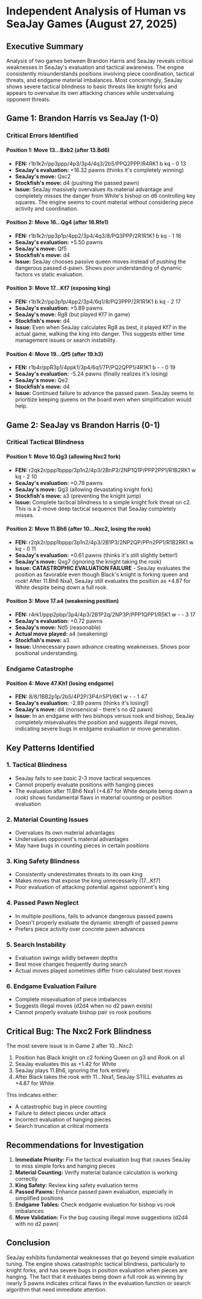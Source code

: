# Independent Analysis of Human vs SeaJay Games (August 27, 2025)

## Executive Summary

Analysis of two games between Brandon Harris and SeaJay reveals critical weaknesses in SeaJay's evaluation and tactical awareness. The engine consistently misunderstands positions involving piece coordination, tactical threats, and endgame material imbalances. Most concerningly, SeaJay shows severe tactical blindness to basic threats like knight forks and appears to overvalue its own attacking chances while undervaluing opponent threats.

## Game 1: Brandon Harris vs SeaJay (1-0)

### Critical Errors Identified

#### Position 1: Move 13...Bxb2 (after 13.Bd6)
- **FEN:** r1b1k2r/pp3ppp/4p3/3p4/4q3/2b5/PPQ2PPP/R4RK1 b kq - 0 13
- **SeaJay's evaluation:** +16.32 pawns (thinks it's completely winning)
- **SeaJay's move:** Qxc2 
- **Stockfish's move:** d4 (pushing the passed pawn)
- **Issue:** SeaJay massively overvalues its material advantage and completely misses the danger from White's bishop on d6 controlling key squares. The engine seems to count material without considering piece activity and coordination.

#### Position 2: Move 16...Qg4 (after 16.Rfe1)
- **FEN:** r1b1k2r/pp3p1p/4pp2/3p4/4q3/8/PQ3PPP/2R1R1K1 b kq - 1 16
- **SeaJay's evaluation:** +5.50 pawns
- **SeaJay's move:** Qf5
- **Stockfish's move:** d4
- **Issue:** SeaJay chooses passive queen moves instead of pushing the dangerous passed d-pawn. Shows poor understanding of dynamic factors vs static evaluation.

#### Position 3: Move 17...Kf7 (exposing king)
- **FEN:** r1b1k2r/pp3p1p/4pp2/3p4/6q1/8/PQ3PPP/2R1R1K1 b kq - 2 17
- **SeaJay's evaluation:** +5.89 pawns
- **SeaJay's move:** Rg8 (but played Kf7 in game)
- **Stockfish's move:** d4
- **Issue:** Even when SeaJay calculates Rg8 as best, it played Kf7 in the actual game, walking the king into danger. This suggests either time management issues or search instability.

#### Position 4: Move 19...Qf5 (after 19.h3)
- **FEN:** r1b4r/ppR3p1/4ppk1/3p4/6q1/7P/PQ2QPP1/4R1K1 b - - 0 19
- **SeaJay's evaluation:** -5.24 pawns (finally realizes it's losing)
- **SeaJay's move:** Qe2
- **Stockfish's move:** d4
- **Issue:** Continued failure to advance the passed pawn. SeaJay seems to prioritize keeping queens on the board even when simplification would help.

## Game 2: SeaJay vs Brandon Harris (0-1)

### Critical Tactical Blindness

#### Position 1: Move 10.Qg3 (allowing Nxc2 fork)
- **FEN:** r2qk2r/ppp1bppp/3p1n2/4p3/2BnP3/2NP1Q1P/PPP2PP1/R1B2RK1 w kq - 2 10
- **SeaJay's evaluation:** +0.79 pawns
- **SeaJay's move:** Qg3 (allowing devastating knight fork)
- **Stockfish's move:** a3 (preventing the knight jump)
- **Issue:** Complete tactical blindness to a simple knight fork threat on c2. This is a 2-move deep tactical sequence that SeaJay completely misses.

#### Position 2: Move 11.Bh6 (after 10...Nxc2, losing the rook)
- **FEN:** r2qk2r/ppp1bppp/3p1n2/4p3/2B1P3/2NP2QP/PPn2PP1/R1B2RK1 w kq - 0 11
- **SeaJay's evaluation:** +0.61 pawns (thinks it's still slightly better!)
- **SeaJay's move:** Qxg7 (ignoring the knight taking the rook)
- **Issue:** **CATASTROPHIC EVALUATION FAILURE** - SeaJay evaluates the position as favorable even though Black's knight is forking queen and rook! After 11.Bh6 Nxa1, SeaJay still evaluates the position as +4.87 for White despite being down a full rook.

#### Position 3: Move 17.a4 (weakening position)
- **FEN:** r4rk1/ppp2pbp/3p4/4p3/2B1P2q/2NP3P/PPP1QPP1/R5K1 w - - 3 17
- **SeaJay's evaluation:** +0.72 pawns
- **SeaJay's move:** Nd5 (reasonable)
- **Actual move played:** a4 (weakening)
- **Stockfish's move:** a3
- **Issue:** Unnecessary pawn advance creating weaknesses. Shows poor positional understanding.

### Endgame Catastrophe

#### Position 4: Move 47.Kh1 (losing endgame)
- **FEN:** 8/8/1BB2p1p/2b5/4P2P/3P4/r5P1/6K1 w - - 1 47
- **SeaJay's evaluation:** -2.89 pawns (thinks it's losing!)
- **SeaJay's move:** d4 (nonsensical - there's no d2 pawn)
- **Issue:** In an endgame with two bishops versus rook and bishop, SeaJay completely misevaluates the position and suggests illegal moves, indicating severe bugs in endgame evaluation or move generation.

## Key Patterns Identified

### 1. Tactical Blindness
- SeaJay fails to see basic 2-3 move tactical sequences
- Cannot properly evaluate positions with hanging pieces
- The evaluation after 11.Bh6 Nxa1 (+4.87 for White despite being down a rook) shows fundamental flaws in material counting or position evaluation

### 2. Material Counting Issues
- Overvalues its own material advantages
- Undervalues opponent's material advantages
- May have bugs in counting pieces in certain positions

### 3. King Safety Blindness
- Consistently underestimates threats to its own king
- Makes moves that expose the king unnecessarily (17...Kf7)
- Poor evaluation of attacking potential against opponent's king

### 4. Passed Pawn Neglect
- In multiple positions, fails to advance dangerous passed pawns
- Doesn't properly evaluate the dynamic strength of passed pawns
- Prefers piece activity over concrete pawn advances

### 5. Search Instability
- Evaluation swings wildly between depths
- Best move changes frequently during search
- Actual moves played sometimes differ from calculated best moves

### 6. Endgame Evaluation Failure
- Complete misevaluation of piece imbalances
- Suggests illegal moves (d2d4 when no d2 pawn exists)
- Cannot properly evaluate bishop pair vs rook positions

## Critical Bug: The Nxc2 Fork Blindness

The most severe issue is in Game 2 after 10...Nxc2:
1. Position has Black knight on c2 forking Queen on g3 and Rook on a1
2. SeaJay evaluates this as +1.42 for White
3. SeaJay plays 11.Bh6, ignoring the fork entirely
4. After Black takes the rook with 11...Nxa1, SeaJay STILL evaluates as +4.87 for White

This indicates either:
- A catastrophic bug in piece counting
- Failure to detect pieces under attack
- Incorrect evaluation of hanging pieces
- Search truncation at critical moments

## Recommendations for Investigation

1. **Immediate Priority:** Fix the tactical evaluation bug that causes SeaJay to miss simple forks and hanging pieces
2. **Material Counting:** Verify material balance calculation is working correctly
3. **King Safety:** Review king safety evaluation terms
4. **Passed Pawns:** Enhance passed pawn evaluation, especially in simplified positions
5. **Endgame Tables:** Check endgame evaluation for bishop vs rook imbalances
6. **Move Validation:** Fix the bug causing illegal move suggestions (d2d4 with no d2 pawn)

## Conclusion

SeaJay exhibits fundamental weaknesses that go beyond simple evaluation tuning. The engine shows catastrophic tactical blindness, particularly to knight forks, and has severe bugs in position evaluation when pieces are hanging. The fact that it evaluates being down a full rook as winning by nearly 5 pawns indicates critical flaws in the evaluation function or search algorithm that need immediate attention.